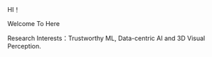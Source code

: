 

HI！   
 
Welcome To Here
 
Research Interests：Trustworthy ML, Data-centric AI and 3D Visual Perception.


